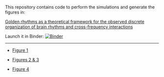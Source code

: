 This repository contains code to perform the simulations and generate the figures in:

[Golden rhythms as a theoretical framework for the observed discrete organization of brain rhythms and cross-frequency interactions](https://arxiv.org/abs/2111.09953v2)

Launch it in Binder: [![Binder](https://mybinder.org/badge_logo.svg)](https://mybinder.org/v2/gh/Mark-Kramer/Golden-Framework/HEAD)

---

* [Figure 1](./Figure-1.ipynb)

* [Figures 2 \& 3](./Figures-2-and-3.ipynb)

* [Figure 4](./Figure-4.ipynb)
